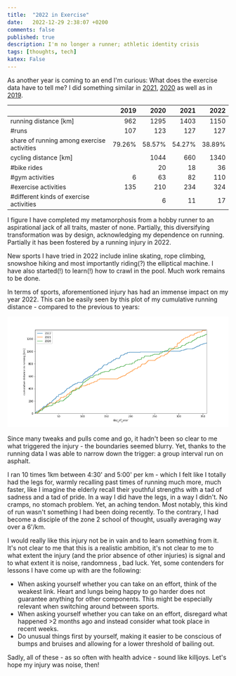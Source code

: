 ```yaml
---
title:  "2022 in Exercise"
date:   2022-12-29 2:38:07 +0200
comments: false
published: true
description: I'm no longer a runner; athletic identity crisis
tags: [thoughts, tech]
katex: False
---
```


As another year is coming to an end I'm curious: What does the exercise data have to tell me? I did something similar in [2021](https://kevinkle.in/posts/2021-12-27-2021_running/), [2020](https://kevinkle.in/posts/2020-12-27-2020_running/)
as well as in [2019](https://kevinkle.in/posts/2019-12-26-2019_running/).

|                                            |   2019 |   2020 |   2021 |   2022 |
|--------------------------------------------|-------:|-------:|-------:|-------:|
| running distance [km]                      |    962 |   1295 |   1403 |   1150 |
| #runs                                      |    107 |    123 |    127 |    127 |
| share of running among exercise activities | 79.26% | 58.57% | 54.27% | 38.89% |
| cycling distance [km]                      |        |   1044 |    660 |   1340 |
| #bike rides                                |        |     20 |     18 |     36 |
| #gym activities                            |      6 |     63 |     82 |    110 |
| #exercise activities                       |    135 |    210 |    234 |    324 |
| #different kinds of exercise activities    |        |      6 |     11 |     17 |

I figure I have completed my metamorphosis from a hobby runner to an aspirational jack
of all traits, master of none. Partially, this diversifying transformation
was by design, acknowledging my dependence on running. Partially it has been fostered
by a running injury in 2022.

New sports I have tried in 2022 include inline skating, rope climbing, snowshoe hiking
and most importantly riding(?) the elliptical machine. I have also started(!) to learn(!) how
to crawl in the pool. Much work remains to be done.

In terms of sports, aforementioned injury has had an immense impact on my year 2022. This can be easily
seen by this plot of my cumulative running distance - compared to the previous to years:

![](/imgs/2022_running/cumulative_running.png)

Since many tweaks and pulls come and go, it hadn't been so clear to me what triggered
the injury - the boundaries seemed blurry. Yet, thanks to the running data I was able
to narrow down the trigger: a group interval run on asphalt.

I ran 10 times 1km between 4:30' and 5:00' per km - which I felt like I totally had the legs for,
warmly recalling past times of running much more, much faster, like I imagine the elderly recall their
youthful strengths with a tad of sadness and a tad of pride. In a way I did have the legs,
in a way I didn't. No cramps, no stomach problem. Yet, an aching tendon. Most notably,
this kind of run wasn't something I had been doing recently. To the contrary, I had become a disciple
of the zone 2 school of thought, usually averaging way over a 6'/km.

I would really like this injury not be in vain and to learn something from it. It's not clear
to me that this is a realistic ambition, it's not clear to me to what extent the injury
(and the prior absence of other injuries) is signal and to what extent it is noise, randomness
, bad luck. Yet, some contenders for lessons I have come up with are the following:

* When asking yourself whether you can take on an effort, think of the weakest link. Heart
  and lungs being happy to go harder does not guarantee anything for other components. This
  might be especially relevant when switching around between sports.
* When asking yourself whether you can take on an effort, disregard what happened >2 months ago
  and instead consider what took place in recent weeks.
* Do unusual things first by yourself, making it easier to be conscious of bumps and bruises
  and allowing for a lower threshold of bailing out.

Sadly, all of these - as so often with health advice - sound like killjoys. Let's hope my
injury was noise, then!
